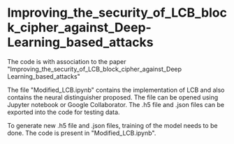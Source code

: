 # Improving_the_security_of_LCB_block_cipher_against_Deep-Learning_based_attacks
The code is with association to the paper "Improving_the_security_of_LCB_block_cipher_against_Deep Learning_based_attacks"

The file "Modified_LCB.ipynb" contains the implementation of LCB and also contains the neural distinguisher proposed. 
The file can be opened using Jupyter notebook or Google Collaborator. 
The .h5 file and .json files can be exported into the code for testing data. 

To generate new .h5 file and .json files, training of the model needs to be done. The code is present in "Modified_LCB.ipynb".
